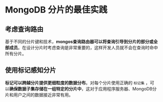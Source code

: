 # MongoDB 分片的最佳实践

## 考虑查询路由

基于不同的分片键和技术，**mongos查询路由器可以将查询引导到分片的部分或全部成员**。在设计分片时考虑查询是非常重要的，这样开发人员就不会在查询时命中所有分片。

## 使用标记感知分片

**标记可以跨越分片提供更细粒度的数据分布**。对每个分片使用正确的 `标记集` ，可以**确保数据子集存储在一组特定的分片中**，这对于应用程序服务器、MongoDB分片和用户之间的数据接近非常有用。
